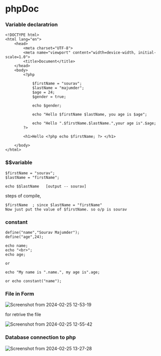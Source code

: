 # phpDoc

### Variable declaratrion

    <!DOCTYPE html>
    <html lang="en">
        <head>
            <meta charset="UTF-8">
            <meta name="viewport" content="width=device-width, initial-scale=1.0">
            <title>Document</title>
        </head>
        <body>
            <?php

                $firstName = "sourav";
                $lastName = "majumder";
                $age = 24;
                $gender = true;

                echo $gender;

                echo "Hello $firstName $lastName, you age is $age";

                echo "Hello ".$firstName.$lastName.",your age is".$age;
            ?>

            <h1>Hello <?php echo $firstName; ?> </h1>

        </body>
    </html>

### $$variable

    $firstName = "sourav";
    $lastName = "firstName";

    echo $$lastName   [output -- sourav]

steps of compile,

    $firstName  ; since $lastName = "firstName"
    Now just put the value of $firstName. so o/p is sourav

### constant

    define("name","Sourav Majumder");
    define("age",24);

    echo name;
    echo "<br>";
    echo age;

    or

    echo "My name is ".name.", my age is".age;

    or echo constant("name");

### File in Form

![Screenshot from 2024-02-25 12-53-19](https://github.com/s0urav6529/phpDoc/assets/96060029/59eb630c-10e6-4821-b44c-d828b7c95b5d)

for retrive the file

![Screenshot from 2024-02-25 12-55-42](https://github.com/s0urav6529/phpDoc/assets/96060029/868f519a-9eb1-4a35-bb0a-d01efe9946bc)

### Database connection to php

![Screenshot from 2024-02-25 13-27-28](https://github.com/s0urav6529/phpDoc/assets/96060029/7a002f2c-2ce0-45fb-b41b-c5632b18b2cd)
